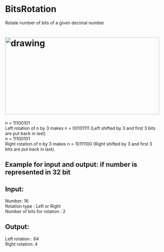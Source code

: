# BitsRotation
Rotate number of bits of a given decimal number 

# <img src="https://scontent.fcai20-4.fna.fbcdn.net/v/t1.6435-9/178946586_2829025704003925_7377436379080386447_n.jpg?_nc_cat=102&ccb=1-3&_nc_sid=b9115d&_nc_ohc=dlCySPRCkFoAX_9e1ua&_nc_ht=scontent.fcai20-4.fna&oh=e63cd44c3d4a64fa05e194a472b25125&oe=60C270D4" alt="drawing" width="500" height="250" />

n = 11100101 \
Left rotation of n by 3 makes n = 00101111 (Left shifted by 3 and first 3 bits are put back in last). \
n = 11100101 \
Right rotation of n by 3 makes n = 10111100 (Right shifted by 3 and first 3 bits are put back in last). 

## Example for input and output: if number is represented in 32 bit

## Input:
Number: 16\
Rotation type : Left or Right \
Number of bits for rotation : 2 

## Output:
Left rotation : 64 \
Right rotation: 4 
